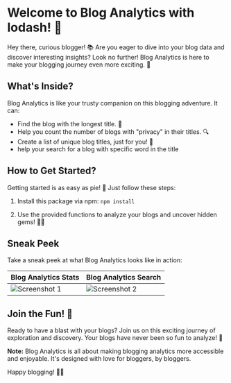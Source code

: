 # Welcome to Blog Analytics with lodash! 🚀

Hey there, curious blogger! 📚 Are you eager to dive into your blog data and discover interesting insights? Look no further! Blog Analytics is here to make your blogging journey even more exciting. 🎉

## What's Inside?

Blog Analytics is like your trusty companion on this blogging adventure. It can:

- Find the blog with the longest title. 📏
- Help you count the number of blogs with "privacy" in their titles. 🔍
- Create a list of unique blog titles, just for you! 📝
- help your search for a blog with specific word in the title

## How to Get Started?

Getting started is as easy as pie! 🥧 Just follow these steps:

1. Install this package via npm: `npm install`

2. Use the provided functions to analyze your blogs and uncover hidden gems! 🕵️‍♂️

## Sneak Peek

Take a sneak peek at what Blog Analytics looks like in action:

| Blog Analytics Stats | Blog Analytics Search |
|-----------------------------|-----------------------------|
| ![Screenshot 1](https://github.com/Sadaf-A/BlogAnalytics/assets/119438857/49e9392f-29ce-4846-9d83-5545f5594c8c) | ![Screenshot 2](https://github.com/Sadaf-A/BlogAnalytics/assets/119438857/1fcec881-cb64-48f8-bb9a-62691c11a7fe) |

## Join the Fun! 🎉

Ready to have a blast with your blogs? Join us on this exciting journey of exploration and discovery. Your blogs have never been so fun to analyze! 🚀

**Note:** Blog Analytics is all about making blogging analytics more accessible and enjoyable. It's designed with love for bloggers, by bloggers.

Happy blogging! 📝✨
